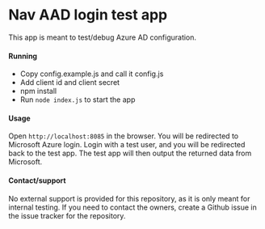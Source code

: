 # Nav AAD login test app

This app is meant to test/debug Azure AD configuration.

#### Running

- Copy config.example.js and call it config.js
- Add client id and client secret
- npm install
- Run `node index.js` to start the app

#### Usage

Open `http://localhost:8085` in the browser. You will be
redirected to Microsoft Azure login. Login with a test user, and you
will be redirected back to the test app. The test app will then output
the returned data from Microsoft.

#### Contact/support

No external support is provided for this repository, as it is
only meant for internal testing. If you need to contact the owners,
create a Github issue in the issue tracker for the repository.
